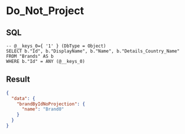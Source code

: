 # Do_Not_Project

## SQL

```text
-- @__keys_0={ '1' } (DbType = Object)
SELECT b."Id", b."DisplayName", b."Name", b."Details_Country_Name"
FROM "Brands" AS b
WHERE b."Id" = ANY (@__keys_0)
```

## Result

```json
{
  "data": {
    "brandByIdNoProjection": {
      "name": "Brand0"
    }
  }
}
```

